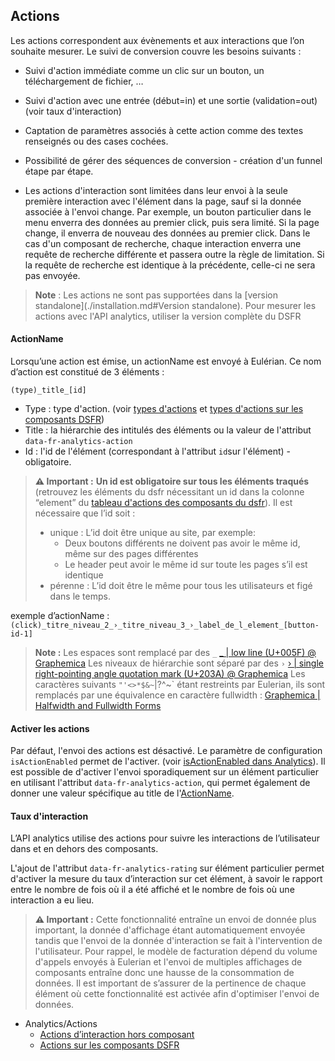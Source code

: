 ## Actions

Les actions correspondent aux évènements et aux interactions que l’on souhaite mesurer. Le suivi de conversion couvre les besoins suivants :

* Suivi d'action immédiate comme un clic sur un bouton, un téléchargement de fichier, …

* Suivi d'action avec une entrée (début=in) et une sortie (validation=out) (voir taux d'interaction)

* Captation de paramètres associés à cette action comme des textes renseignés ou des cases cochées.

* Possibilité de gérer des séquences de conversion - création d'un funnel étape par étape.

* Les actions d'interaction sont limitées dans leur envoi à la seule première interaction avec l'élément dans la page, sauf si la donnée associée à l'envoi change. Par exemple, un bouton particulier dans le menu enverra des données au premier click, puis sera limité. Si la page change, il enverra de nouveau des données au premier click. Dans le cas d'un composant de recherche, chaque interaction enverra une requête de recherche différente et passera outre la règle de limitation. Si la requête de recherche est identique à la précédente, celle-ci ne sera pas envoyée.

> **Note** :
> Les actions ne sont pas supportées dans la [version standalone](./installation.md#Version standalone). Pour mesurer les actions avec l'API analytics, utiliser la version complète du DSFR

#### ActionName

Lorsqu’une action est émise, un actionName est envoyé à Eulérian.
Ce nom d’action est constitué de 3 éléments :
```
(type)_title_[id]
```
* Type : type d'action. (voir [types d'actions](actions/custom-actions.md#ActionType) et [types d'actions sur les composants DSFR](actions/component-actions.md)) 
* Title : la hiérarchie des intitulés des éléments ou la valeur de l'attribut `data-fr-analytics-action`
* Id : l'id de l'élément (correspondant à l'attribut `id`sur l'élément) - obligatoire.

> **⚠️ Important :**
> **Un id est obligatoire sur tous les éléments traqués** (retrouvez les éléments du dsfr nécessitant un id dans la colonne “element” du [tableau d'actions des composants du dsfr](actions/component-actions.md)).
>Il est nécessaire que l’id soit :
>  * unique : L’id doit être unique au site, par exemple:
>    * Deux boutons différents ne doivent pas avoir le même id, même sur des pages différentes
>    * Le header peut avoir le même id sur toute les pages s’il est identique
>  * pérenne : L’id doit être le même pour tous les utilisateurs et figé dans le temps.

exemple d’actionName : `(click)_titre_niveau_2_›_titre_niveau_3_›_label_de_l_element_[button-id-1]`

> **Note :**
> Les espaces sont remplacé par des `_` [_ | low line (U+005F) @ Graphemica](https://graphemica.com/_)
> Les niveaux de hiérarchie sont séparé par des `›` [› | single right-pointing angle quotation mark (U+203A) @ Graphemica](https://graphemica.com/%E2%80%BA)
> Les caractères suivants `"'<>*$&~`|\?^~` étant restreints par Eulerian, ils sont remplacés par une équivalence en caractère fullwidth : [Graphemica | Halfwidth and Fullwidth Forms](https://graphemica.com/blocks/halfwidth-and-fullwidth-forms)

#### Activer les actions

Par défaut, l'envoi des actions est désactivé. Le paramètre de configuration `isActionEnabled` permet de l'activer. (voir [isActionEnabled dans Analytics](collector/analytics.md#isActionEnabled)). 
Il est possible de d'activer l'envoi sporadiquement sur un élément particulier en utilisant l'attribut `data-fr-analytics-action`, qui permet également de donner une valeur spécifique au title de l'[ActionName](#ActionName).

#### Taux d'interaction

L’API analytics utilise des actions pour suivre les interactions de l’utilisateur dans et en dehors des composants.

L'ajout de l'attribut `data-fr-analytics-rating` sur élément particulier permet d'activer la mesure du taux d’interaction sur cet élément, à savoir le rapport entre le nombre de fois où il a été affiché et le nombre de fois où une interaction a eu lieu.

> **⚠️ Important :**
> Cette fonctionnalité entraîne un envoi de donnée plus important, la donnée d'affichage étant automatiquement envoyée tandis que l'envoi de la donnée d'interaction se fait à l'intervention de l'utilisateur. Pour rappel, le modèle de facturation dépend du volume d'appels envoyés à Eulerian et l'envoi de multiples affichages de composants entraîne donc une hausse de la consommation de données. Il est important de s’assurer de la pertinence de chaque élément où cette fonctionnalité est activée afin d'optimiser l'envoi de données.


- Analytics/Actions
  - [Actions d’interaction hors composant](actions/custom-actions.md)
  - [Actions sur les composants DSFR](actions/component-actions.md)
